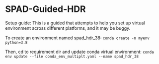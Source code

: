 # SPAD-Guided-HDR
Setup guide:
This is a guided that attempts to help you set up virtual environment across different platforms, 
and it may be buggy.

To create an environment named spad_hdr_38:
    `conda create -n myenv python=3.8`


Then, cd to requirement dir and update conda virtual environment: 
    `conda env update --file conda_env_multiplt.yaml --name spad_hdr_38`

 
